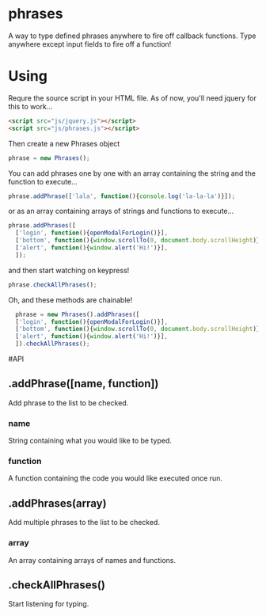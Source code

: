# phrases
A way to type defined phrases anywhere to fire off callback functions. Type anywhere except input fields to fire off a function!
# Using
Requre the source script in your HTML file. As of now, you'll need jquery for this to work...
```html
<script src="js/jquery.js"></script>
<script src="js/phrases.js"></script>
```

Then create a new Phrases object
```javascript
phrase = new Phrases();
```

You can add phrases one by one with an array containing the string and the function to execute...
```javascript
phrase.addPhrase(['lala', function(){console.log('la-la-la')}]);
```

or as an array containing arrays of strings and functions to execute...
```javascript
phrase.addPhrases([
  ['login', function(){openModalForLogin()}], 
  ['bottom', function(){window.scrollTo(0, document.body.scrollHeight)}],
  ['alert', function(){window.alert('Hi!')}],
  ]);
```

and then start watching on keypress!
```javascript
phrase.checkAllPhrases();
```

Oh, and these methods are chainable!
```javascript
  phrase = new Phrases().addPhrases([
  ['login', function(){openModalForLogin()}], 
  ['bottom', function(){window.scrollTo(0, document.body.scrollHeight)}],
  ['alert', function(){window.alert('Hi!')}],
  ]).checkAllPhrases();
```

#API

<h2>.addPhrase([name, function])</h2>
Add phrase to the list to be checked.
<h3>name</h3>
String containing what you would like to be typed.
<h3>function</h3>
A function containing the code you would like executed once run.

<h2>.addPhrases(array)</h2>
Add multiple phrases to the list to be checked.
<h3>array</h3>
An array containing arrays of names and functions.

<h2>.checkAllPhrases()</h2>
Start listening for typing.

